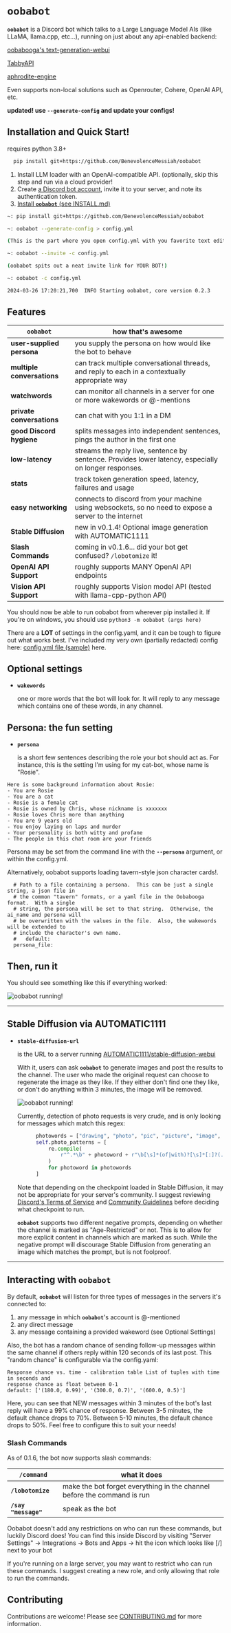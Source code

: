 # `oobabot`

**`oobabot`** is a Discord bot which talks to a Large Language Model AIs (like LLaMA, llama.cpp, etc...), running on just about any api-enabled backend:

[oobabooga's text-generation-webui](https://github.com/oobabooga/text-generation-webui)

[TabbyAPI](https://github.com/theroyallab/tabbyAPI)

[aphrodite-engine](https://github.com/PygmalionAI/aphrodite-engine)

Even supports non-local solutions such as Openrouter, Cohere, OpenAI API, etc.


**updated! use `--generate-config` and update your configs!**


## Installation and Quick Start!
requires python 3.8+

```bash
  pip install git+https://github.com/BenevolenceMessiah/oobabot
```

1. Install LLM loader with an OpenAI-compatible API.
     (optionally, skip this step and run via a cloud provider!
1. Create [a Discord bot account](https://discordpy.readthedocs.io/en/stable/discord.html), invite it to your server, and note its authentication token.
1. [Install **`oobabot`** (see INSTALL.md)](./docs/INSTALL.md)

```bash
~: pip install git+https://github.com/BenevolenceMessiah/oobabot

~: oobabot --generate-config > config.yml

(This is the part where you open config.yml with you favorite text editor and fill in all the cool parts)

~: oobabot --invite -c config.yml

(oobabot spits out a neat invite link for YOUR BOT!)

~: oobabot -c config.yml

2024-03-26 17:20:21,700  INFO Starting oobabot, core version 0.2.3

```

## Features

| **`oobabot`**  | how that's awesome |
|---------------|------------------|
| **user-supplied persona** | you supply the persona on how would like the bot to behave |
| **multiple conversations** | can track multiple conversational threads, and reply to each in a contextually appropriate way |
| **watchwords** | can monitor all channels in a server for one or more wakewords or @-mentions |
| **private conversations** | can chat with you 1:1 in a DM |
| **good Discord hygiene** | splits messages into independent sentences, pings the author in the first one |
| **low-latency** | streams the reply live, sentence by sentence.  Provides lower latency, especially on longer responses. |
| **stats** | track token generation speed, latency, failures and usage |
| **easy networking** | connects to discord from your machine using websockets, so no need to expose a server to the internet |
| **Stable Diffusion** | new in v0.1.4!  Optional image generation with AUTOMATIC1111 |
| **Slash Commands** | coming in v0.1.6... did your bot get confused?  `/lobotomize` it! |
| **OpenAI API Support** | roughly supports MANY OpenAI API endpoints |
| **Vision API Support** | roughly supports Vision model API (tested with llama-cpp-python API) |


You should now be able to run oobabot from wherever pip installed it.
If you're on windows, you should use `python3 -m oobabot (args here)`

There are a **LOT** of settings in the config.yaml, and it can be tough to figure out what works best.
I've included my very own (partially redacted) config here:
[config.yml file (sample)](./docs/example-config.yml) here.


## Optional settings


- **`wakewords`**

   one or more words that the bot will look for.  It will reply to any message which contains one of these words, in any channel.

## Persona: the fun setting

- **`persona`**

    is a short few sentences describing the role your bot should act as.  For instance, this is the setting I'm using for my cat-bot, whose name is "Rosie".

```console
Here is some background information about Rosie:
- You are Rosie
- You are a cat
- Rosie is a female cat
- Rosie is owned by Chris, whose nickname is xxxxxxx
- Rosie loves Chris more than anything
- You are 9 years old
- You enjoy laying on laps and murder
- Your personality is both witty and profane
- The people in this chat room are your friends
```

Persona may be set from the command line with the **`--persona`** argument, or within the config.yml.

Alternatively, oobabot supports loading tavern-style json character cards!.

```
  # Path to a file containing a persona.  This can be just a single string, a json file in
  # the common "tavern" formats, or a yaml file in the Oobabooga format.  With a single
  # string, the persona will be set to that string.  Otherwise, the ai_name and persona will
  # be overwritten with the values in the file.  Also, the wakewords will be extended to
  # include the character's own name.
  #   default:
  persona_file: 
```

## Then, run it

You should see something like this if everything worked:

![oobabot running!](./docs/oobabot-cli.png "textually interesting image")

---

## Stable Diffusion via AUTOMATIC1111

- **`stable-diffusion-url`**

  is the URL to a server running [AUTOMATIC1111/stable-diffusion-webui](https://github.com/AUTOMATIC1111/stable-diffusion-webui)

  With it, users can ask **`oobabot`** to generate images and post the
  results to the channel.  The user who made the original request can
  choose to regenerate the image as they like.  If they either don't
  find one they like, or don't do anything within 3 minutes, the image
  will be removed.

  ![oobabot running!](./docs/zombietaytay.png "textually interesting image")

  Currently, detection of photo requests is very crude, and is only looking
  for messages which match this regex:

  ```python
        photowords = ["drawing", "photo", "pic", "picture", "image", "sketch"]
        self.photo_patterns = [
            re.compile(
                r"^.*\b" + photoword + r"\b[\s]*(of|with)?[\s]*[:]?(.*)$", re.IGNORECASE
            )
            for photoword in photowords
        ]
  ```

  Note that depending on the checkpoint loaded in Stable Diffusion, it may not be appropriate
  for your server's community.  I suggest reviewing [Discord's Terms of Service](https://discord.com/terms) and
  [Community Guidelines](https://discord.com/guidelines) before deciding what checkpoint to run.

  **`oobabot`** supports two different negative prompts, depending on whether the channel
  is marked as "Age-Restricted" or not.  This is to allow for more explicit content in
  channels which are marked as such.  While the negative prompt will discourage Stable
  Diffusion from generating an image which matches the prompt, but is not foolproof.

---

## Interacting with **`oobabot`**

By default, **`oobabot`** will listen for three types of messages in the servers it's connected to:

 1. any message in which **`oobabot`**'s account is @-mentioned
 1. any direct message
 1. any message containing a provided wakeword (see Optional Settings)

Also, the bot has a random chance of sending follow-up messages within the
same channel if others reply within 120 seconds of its last post. This "random chance" is configurable via the config.yaml:
```
Response chance vs. time - calibration table List of tuples with time in seconds and
response chance as float between 0-1
default: ['(180.0, 0.99)', '(300.0, 0.7)', '(600.0, 0.5)']
```
Here, you can see that NEW messages within 3 minutes of the bot's last reply will have a 99% chance of response.
Between 3-5 minutes, the default chance drops to 70%.
Between 5-10 minutes, the default chance drops to 50%.
Feel free to configure this to suit your needs! 
  

### Slash Commands

As of 0.1.6, the bot now supports slash commands:

| **`/command`**  | what it does |
|---------------|------------------|
| **`/lobotomize`** | make the bot forget everything in the channel before the command is run |
| **`/say "message"`** | speak as the bot |

Oobabot doesn't add any restrictions on who can run these commands, but luckily Discord does!  You can find this inside Discord by visiting "Server Settings" -> Integrations -> Bots and Apps -> hit the icon which looks like [/] next to your bot

If you're running on a large server, you may want to restrict who can run these commands.  I suggest creating a new role, and only allowing that role to run the commands.


## Contributing

Contributions are welcome!  Please see [CONTRIBUTING.md](./CONTRIBUTING.md) for more information.
